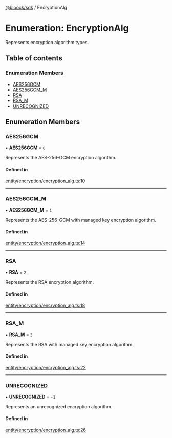 [@bloock/sdk](../index.md) / EncryptionAlg

# Enumeration: EncryptionAlg

Represents encryption algorithm types.

## Table of contents

### Enumeration Members

- [AES256GCM](EncryptionAlg-1.md#aes256gcm)
- [AES256GCM\_M](EncryptionAlg-1.md#aes256gcm_m)
- [RSA](EncryptionAlg-1.md#rsa)
- [RSA\_M](EncryptionAlg-1.md#rsa_m)
- [UNRECOGNIZED](EncryptionAlg-1.md#unrecognized)

## Enumeration Members

### AES256GCM

• **AES256GCM** = ``0``

Represents the AES-256-GCM encryption algorithm.

#### Defined in

[entity/encryption/encryption_alg.ts:10](https://github.com/bloock/bloock-sdk/blob/61770ea/languages/js/src/entity/encryption/encryption_alg.ts#L10)

___

### AES256GCM\_M

• **AES256GCM\_M** = ``1``

Represents the AES-256-GCM with managed key encryption algorithm.

#### Defined in

[entity/encryption/encryption_alg.ts:14](https://github.com/bloock/bloock-sdk/blob/61770ea/languages/js/src/entity/encryption/encryption_alg.ts#L14)

___

### RSA

• **RSA** = ``2``

Represents the RSA encryption algorithm.

#### Defined in

[entity/encryption/encryption_alg.ts:18](https://github.com/bloock/bloock-sdk/blob/61770ea/languages/js/src/entity/encryption/encryption_alg.ts#L18)

___

### RSA\_M

• **RSA\_M** = ``3``

Represents the RSA with managed key encryption algorithm.

#### Defined in

[entity/encryption/encryption_alg.ts:22](https://github.com/bloock/bloock-sdk/blob/61770ea/languages/js/src/entity/encryption/encryption_alg.ts#L22)

___

### UNRECOGNIZED

• **UNRECOGNIZED** = ``-1``

Represents an unrecognized encryption algorithm.

#### Defined in

[entity/encryption/encryption_alg.ts:26](https://github.com/bloock/bloock-sdk/blob/61770ea/languages/js/src/entity/encryption/encryption_alg.ts#L26)
